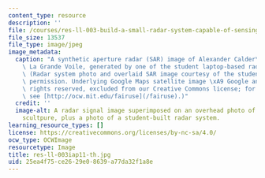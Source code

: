```yaml
---
content_type: resource
description: ''
file: /courses/res-ll-003-build-a-small-radar-system-capable-of-sensing-range-doppler-and-synthetic-aperture-radar-imaging-january-iap-2011/25ea4f75ce2629e08639a77da32f1a8e_res-ll-003iap11-th.jpg
file_size: 13537
file_type: image/jpeg
image_metadata:
  caption: "A synthetic aperture radar (SAR) image of Alexander Calder\u2019s sculpture\
    \ La Grande Voile, generated by one of the student laptop-based radar systems.\
    \ (Radar system photo and overlaid SAR image courtesy of the students, used with\
    \ permission. Underlying Google Maps satellite image \xA9 Google and GeoEye, all\
    \ rights reserved, excluded from our Creative Commons license; for more information,\
    \ see [http://ocw.mit.edu/fairuse](/fairuse).)"
  credit: ''
  image-alt: A radar signal image superimposed on an overhead photo of a large steel
    scultpure, plus a photo of a student-built radar system.
learning_resource_types: []
license: https://creativecommons.org/licenses/by-nc-sa/4.0/
ocw_type: OCWImage
resourcetype: Image
title: res-ll-003iap11-th.jpg
uid: 25ea4f75-ce26-29e0-8639-a77da32f1a8e
---
```

